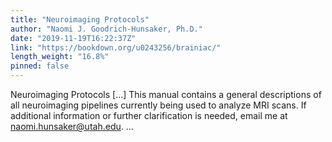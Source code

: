 ```yaml
---
title: "Neuroimaging Protocols"
author: "Naomi J. Goodrich-Hunsaker, Ph.D."
date: "2019-11-19T16:22:37Z"
link: "https://bookdown.org/u0243256/brainiac/"
length_weight: "16.8%"
pinned: false
---
```


Neuroimaging Protocols [...] This manual contains a general descriptions of all neuroimaging pipelines currently being used to analyze MRI scans. If additional information or further clarification is needed, email me at naomi.hunsaker@utah.edu. ...
